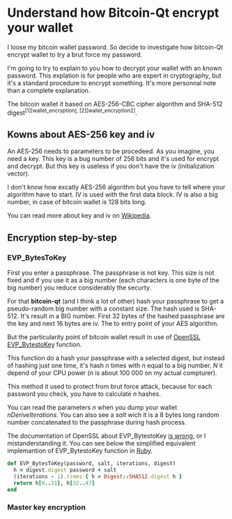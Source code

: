  
# Understand how Bitcoin-Qt encrypt your wallet

I loose my bitcoin wallet password. So decide to investigate how bitcoin-Qt
encrypt wallet to try a brut force my password.

I'm going to try to explain to you how to decrypt your wallet with an known
password. This explation is for people who are expert in cryptography, but it's
a standard procedure to encrypt something. It's more personnal note than a
complete explanation.

The bitcoin wallet it based on AES-256-CBC cipher algorithm and SHA-512
digest<sup>[1][wallet_encryption], [2][wallet_encryption2]</sup>.

## Kowns about AES-256 key and iv

An AES-256 needs to parameters to be procedeed. As you imagine, you need a key.
This key is a bug number of 256 bits and it's used for encrypt and decrypt. But
this key is useless if you don't have the iv (initialization vector).

I don't know how excatly AES-256 algorithm but you have to tell where your
algorithm have to start. IV is used with the first data block. IV is also a big
number, in case of bitcoin wallet is 128 bits long.

You can read more about key and iv on [Wikipedia][initialization_vector].

## Encryption step-by-step

### EVP_BytesToKey

First you enter a passphrase. The passphrase is not key. This size is not fixed
and if you use it as a big number (each characters is one byte of the big
number) you reduce considerably the securty.

For that __bitcoin-qt__ (and I think a lot of other) hash your passphrase to
get a pseudo-random big number with a constant size. The hash used is SHA-512.
It's result in a BIG number. First 32 bytes of the hashed passphrase are the key
and next 16 bytes are iv. The to entry point of your AES algorithm.

But the particularity point of bitcoin wallet result in use of
[OpenSSL EVP_BytestoKey][evp_bytestokey] function.

This function do a hash your passphrase with a selected digest, but instead of
hashing just one time, it's hash _n_ times with _n_ equal to a big number. _N_
it depend of your CPU power (_n_ is about 100 000 on my actual compturer).

This method it used to protect from brut force attack, because for each
password you check, you have to calculate _n_ hashes.

You can read the parameters _n_ when you dump your wallet _nDeriveIterations_.
You can also see a _salt_ wich it is a 8 bytes long random number concatenated
to the passphrase during hash process.

The documentation of OpenSSL about EVP_BytestoKey [is wrong][ssleay],
or I mistanderstanding it. You can see below the simplified equivalent
implemantion of EVP_BytestoKey function in [Ruby][ruby].

~~~ruby
def EVP_BytesToKey(password, salt, iterations, digest)
  h = digest.digest password + salt
  (iterations - 1).times { h = Digest::SHA512.digest h }
  return h[0..31], h[32..47]
end
~~~

### Master key encryption

[initialization_vector]: http://en.wikipedia.org/wiki/Initialization_vector
[evp_bytestokey]: http://www.openssl.org/docs/crypto/EVP_BytesToKey.html
[ssleay]: https://github.com/openssl/openssl/blob/master/doc/ssleay.txt#L2332
[ruby]: https://www.ruby-lang.org

